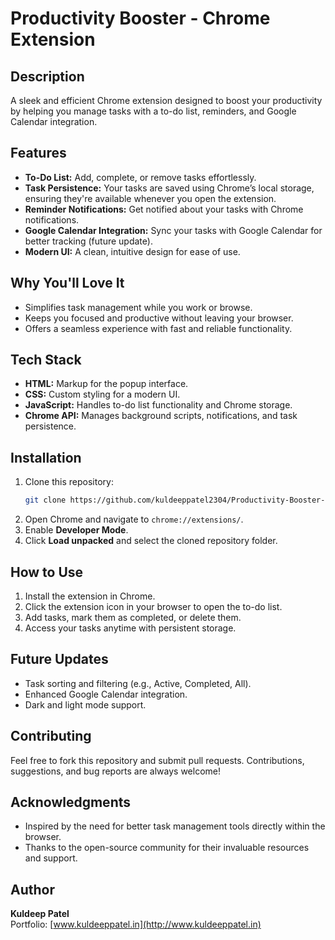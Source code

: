 # Productivity Booster - Chrome Extension

## Description
A sleek and efficient Chrome extension designed to boost your productivity by helping you manage tasks with a to-do list, reminders, and Google Calendar integration.

## Features
- **To-Do List:** Add, complete, or remove tasks effortlessly.
- **Task Persistence:** Your tasks are saved using Chrome’s local storage, ensuring they're available whenever you open the extension.
- **Reminder Notifications:** Get notified about your tasks with Chrome notifications.
- **Google Calendar Integration:** Sync your tasks with Google Calendar for better tracking (future update).
- **Modern UI:** A clean, intuitive design for ease of use.

## Why You'll Love It
- Simplifies task management while you work or browse.
- Keeps you focused and productive without leaving your browser.
- Offers a seamless experience with fast and reliable functionality.

## Tech Stack
- **HTML:** Markup for the popup interface.
- **CSS:** Custom styling for a modern UI.
- **JavaScript:** Handles to-do list functionality and Chrome storage.
- **Chrome API:** Manages background scripts, notifications, and task persistence.

## Installation
1. Clone this repository:
   ```bash
   git clone https://github.com/kuldeeppatel2304/Productivity-Booster-Extension.git
   ```
2. Open Chrome and navigate to `chrome://extensions/`.
3. Enable **Developer Mode**.
4. Click **Load unpacked** and select the cloned repository folder.

## How to Use
1. Install the extension in Chrome.
2. Click the extension icon in your browser to open the to-do list.
3. Add tasks, mark them as completed, or delete them.
4. Access your tasks anytime with persistent storage.

## Future Updates
- Task sorting and filtering (e.g., Active, Completed, All).
- Enhanced Google Calendar integration.
- Dark and light mode support.

## Contributing
Feel free to fork this repository and submit pull requests. Contributions, suggestions, and bug reports are always welcome!

## Acknowledgments
- Inspired by the need for better task management tools directly within the browser.
- Thanks to the open-source community for their invaluable resources and support.

## Author
**Kuldeep Patel**  
Portfolio: [www.kuldeeppatel.in](http://www.kuldeeppatel.in)
